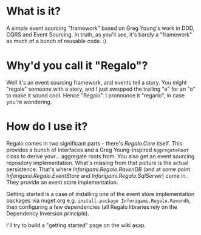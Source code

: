 What is it?
===========
A simple event sourcing "framework" based on Greg Young's work in DDD, CQRS and Event Sourcing. In truth, as you'll see, it's barely a "framework" as much of a bunch of reusable code. :)

Why'd you call it "Regalo"?
===========================
Well it's an event sourcing framework, and events tell a story. You might "regale" someone with a story, and I just swopped the trailing "e" for an "o" to make it sound cool. Hence "Regalo". I pronounce it "regarlo", in case you're wondering.

How do I use it?
================
Regalo comes in two significant parts - there's _Regalo.Core_ itself. This provides a bunch of interfaces and a Greg Young-inspired `AggregateRoot` class to derive your... aggregate roots from. You also get an event sourcing repository implementation. What's missing from that picture is the actual persistence. That's where _Inforigami.Regalo.RavenDB_ (and at some point _Inforigami.Regalo.EventStore_ and _Inforigami.Regalo.SqlServer_) come in. They provide an event store implementation.

Getting started is a case of installing one of the event store implementation packages via nuget.org e.g. `install-package Inforigami.Regalo.Ravendb`, then configuring a few dependencies (all Regalo libraries rely on the Dependency Inversion principle).

I'll try to build a "getting started" page on the wiki asap.